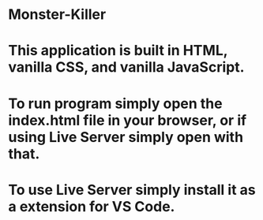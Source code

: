 # Monster-Killer

# This application is built in HTML, vanilla CSS, and vanilla JavaScript.

# To run program simply open the index.html file in your browser, or if using Live Server simply open with that.

# To use Live Server simply install it as a extension for VS Code.
